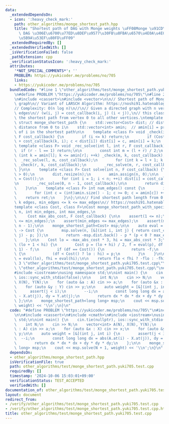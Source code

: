 ```yaml
---
data:
  _extendedDependsOn:
  - icon: ':heavy_check_mark:'
    path: other_algorithms/monge_shortest_path.hpp
    title: "Shortest path of DAG with Monge weights \uFF08Monge \u91CD\u307F\u306E\
      \ DAG \u306E\u6700\u77ED\u8DEF\u9577\u30FB\u8FBA\u6570\u4E0A\u4E0B\u9650\u6307\
      \u5B9A\u53EF\u80FD\uFF09"
  _extendedRequiredBy: []
  _extendedVerifiedWith: []
  _isVerificationFailed: false
  _pathExtension: cpp
  _verificationStatusIcon: ':heavy_check_mark:'
  attributes:
    '*NOT_SPECIAL_COMMENTS*': ''
    PROBLEM: https://yukicoder.me/problems/no/705
    links:
    - https://yukicoder.me/problems/no/705
  bundledCode: "#line 1 \"other_algorithms/test/monge_shortest_path.yuki705.test.cpp\"\
    \n#define PROBLEM \"https://yukicoder.me/problems/no/705\"\n#line 2 \"other_algorithms/monge_shortest_path.hpp\"\
    \n#include <cassert>\n#include <vector>\n\n// Shortest path of Monge-weighted\
    \ graph\n// Variant of LARSCH Algorithm: https://noshi91.hatenablog.com/entry/2023/02/18/005856\n\
    // Complexity: O(n log n)\n//\n// Given a directed graph with n vertices and weighted\
    \ edges\n// (w(i, j) = cost_callback(i, j) (i < j)),\n// this class calculates\
    \ the shortest path from vertex 0 to all other vertices.\ntemplate <class Cost>\
    \ struct monge_shortest_path {\n    std::vector<Cost> dist; // dist[i] = shortest\
    \ distance from 0 to i\n    std::vector<int> amin;  // amin[i] = previous vertex\
    \ of i in the shortest path\n\n    template <class F> void _check(int i, int k,\
    \ F cost_callback) {\n        if (i <= k) return;\n        if (Cost c = dist[k]\
    \ + cost_callback(k, i); c < dist[i]) dist[i] = c, amin[i] = k;\n    }\n\n   \
    \ template <class F> void _rec_solve(int l, int r, F cost_callback) {\n      \
    \  if (r - l == 1) return;\n\n        const int m = (l + r) / 2;\n        for\
    \ (int k = amin[l]; k <= amin[r]; ++k) _check(m, k, cost_callback);\n\n      \
    \  _rec_solve(l, m, cost_callback);\n        for (int k = l + 1; k <= m; ++k)\
    \ _check(r, k, cost_callback);\n        _rec_solve(m, r, cost_callback);\n   \
    \ }\n\n    template <class F> Cost solve(int n, F cost_callback) {\n        assert(n\
    \ > 0);\n        dist.resize(n);\n        amin.assign(n, 0);\n\n        dist[0]\
    \ = Cost();\n        for (int i = 1; i < n; ++i) dist[i] = cost_callback(0, i);\n\
    \n        _rec_solve(0, n - 1, cost_callback);\n\n        return dist.back();\n\
    \    }\n\n    template <class F> int num_edges() const {\n        int ret = 0;\n\
    \        for (int c = (int)amin.size() - 1; c >= 0; c = amin[c]) ++ret;\n    \
    \    return ret;\n    }\n};\n\n// Find shortest path length from 0 to n - 1 with\
    \ k edges, min_edges <= k <= max_edges\n// https://noshi91.hatenablog.com/entry/2022/01/13/001217\n\
    template <class Cost, class F>\nCost monge_shortest_path_with_specified_edges(int\
    \ n, int min_edges, int max_edges,\n                                         \
    \     Cost max_abs_cost, F cost_callback) {\n\n    assert(1 <= n);\n    assert(0\
    \ <= min_edges);\n    assert(min_edges <= max_edges);\n    assert(max_edges <=\
    \ n - 1);\n\n    monge_shortest_path<Cost> msp;\n\n    auto eval = [&](Cost p)\
    \ -> Cost {\n        msp.solve(n, [&](int i, int j) { return cost_callback(i,\
    \ j) - p; });\n        return -msp.dist.back() - p * (p < 0 ? max_edges : min_edges);\n\
    \    };\n\n    Cost lo = -max_abs_cost * 3, hi = max_abs_cost * 3;\n\n    while\
    \ (lo + 1 < hi) {\n        Cost p = (lo + hi) / 2, f = eval(p), df = eval(p +\
    \ 1) - f;\n        if (df == Cost()) {\n            return -f;\n        } else\
    \ {\n            (df < Cost() ? lo : hi) = p;\n        }\n    }\n\n    Cost flo\
    \ = eval(lo), fhi = eval(hi);\n\n    return flo < fhi ? -flo : -fhi;\n}\n#line\
    \ 3 \"other_algorithms/test/monge_shortest_path.yuki705.test.cpp\"\n\n#line 5\
    \ \"other_algorithms/test/monge_shortest_path.yuki705.test.cpp\"\n#include <cmath>\n\
    #include <iostream>\nusing namespace std;\n\nint main() {\n    cin.tie(nullptr),\
    \ ios::sync_with_stdio(false);\n\n    int N;\n    cin >> N;\n    vector<int> A(N),\
    \ X(N), Y(N);\n    for (auto &a : A) cin >> a;\n    for (auto &x : X) cin >> x;\n\
    \    for (auto &y : Y) cin >> y;\n\n    auto weight = [&](int j, int i) {\n  \
    \      assert(j < i);\n        --i;\n        const long long dx = abs(A.at(i)\
    \ - X.at(j)), dy = Y.at(j);\n        return dx * dx * dx + dy * dy * dy;\n   \
    \ };\n\n    monge_shortest_path<long long> msp;\n    cout << msp.solve(N + 1,\
    \ weight) << '\\n';\n}\n"
  code: "#define PROBLEM \"https://yukicoder.me/problems/no/705\"\n#include \"../monge_shortest_path.hpp\"\
    \n\n#include <cassert>\n#include <cmath>\n#include <iostream>\nusing namespace\
    \ std;\n\nint main() {\n    cin.tie(nullptr), ios::sync_with_stdio(false);\n\n\
    \    int N;\n    cin >> N;\n    vector<int> A(N), X(N), Y(N);\n    for (auto &a\
    \ : A) cin >> a;\n    for (auto &x : X) cin >> x;\n    for (auto &y : Y) cin >>\
    \ y;\n\n    auto weight = [&](int j, int i) {\n        assert(j < i);\n      \
    \  --i;\n        const long long dx = abs(A.at(i) - X.at(j)), dy = Y.at(j);\n\
    \        return dx * dx * dx + dy * dy * dy;\n    };\n\n    monge_shortest_path<long\
    \ long> msp;\n    cout << msp.solve(N + 1, weight) << '\\n';\n}\n"
  dependsOn:
  - other_algorithms/monge_shortest_path.hpp
  isVerificationFile: true
  path: other_algorithms/test/monge_shortest_path.yuki705.test.cpp
  requiredBy: []
  timestamp: '2024-10-06 15:03:01+09:00'
  verificationStatus: TEST_ACCEPTED
  verifiedWith: []
documentation_of: other_algorithms/test/monge_shortest_path.yuki705.test.cpp
layout: document
redirect_from:
- /verify/other_algorithms/test/monge_shortest_path.yuki705.test.cpp
- /verify/other_algorithms/test/monge_shortest_path.yuki705.test.cpp.html
title: other_algorithms/test/monge_shortest_path.yuki705.test.cpp
---
```

